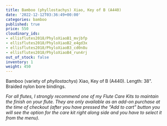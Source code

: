 ```yaml
---
title: Bamboo (phyllostachys) Xiao, Key of B (A440)
date: '2022-12-12T03:36:49+00:00'
categories: bamboo
published: true
price: 550
cloudinary_ids:
- ellisflutes2018/PhyloXiaoB1_mvjbfp
- ellisflutes2018/PhyloXiaoB2_e4gd3x
- ellisflutes2018/PhyloXiaoB3_cd0n8u
- ellisflutes2018/PhyloXiaoB4_run4rj
out_of_stock: false
inventory: 1
weight: 450
---
```


Bamboo (variety of *phyllostachys*)  Xiao, Key of B (A440).  Length: 38".   Braided nylon bore bindings.


*For all flutes, I strongly recommend one of my Flute Care Kits to maintain the finish on your flute. They are only available as an add-on purchase at the time of checkout (after you have pressed the “Add to cart” button you will see the option for the care kit right along side and you have to select it from the menu).*